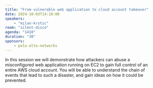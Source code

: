 ```yaml
---
title: "From vulnerable web application to cloud account takeover"
date: 2024-10-03T14:10:00
speakers:
    - "milan-krstic"
room: "silent-disco"
agenda: "1410"
duration: "30"
sponsors:
    - palo-alto-networks
---
```


In this session we will demonstrate how attackers can abuse a misconfigured web application running on EC2 to gain full control of an entire AWS cloud account. You will be able to understand the chain of events that lead to such a disaster, and gain ideas on how it could be prevented.